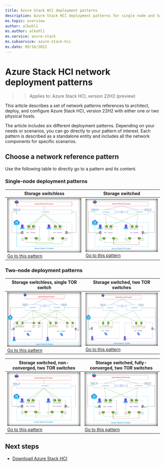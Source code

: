 ```yaml
---
title: Azure Stack HCI deployment patterns
description: Azure Stack HCI deployment patterns for single node and two node clusters
ms.topic: overview
author: alkohli
ms.author: alkohli
ms.service: azure-stack
ms.subservice: azure-stack-hci
ms.date: 09/16/2022
---
```


# Azure Stack HCI network deployment patterns

> > Applies to: Azure Stack HCI, version 22H2 (preview)

This article describes a set of network patterns references to architect, deploy, and configure Azure Stack HCI, version 22H2 with either one or two physical hosts.

The article includes six different deployment patterns. Depending on your needs or scenarios, you can go directly to your pattern of interest. Each pattern is described as a standalone entity and includes all the network components for specific scenarios.

## Choose a network reference pattern

Use the following table to directly go to a pattern and its content.

### Single-node deployment patterns

|Storage switchless |Storage switched|
|---------|---------|
|![Storage switchless - need to replace](media/plan-deployment/storage-switchless-one-tor-switch.png)<br>[Go to this pattern](single-node-switchless.md)     | ![Storage switched - need to replace](media/plan-deployment/storage-switchless-two-tor-switch.png)<br>[Go to this pattern](single-node-switched.md)         |

### Two-node deployment patterns

|Storage switchless, single TOR switch |Storage switched, two TOR switches  |
|---------|---------|
|![Storage switchless with single TOR switch](media/plan-deployment/storage-switched-non-converged-two-tor-switch.png)<br>[Go to this pattern](two-node-switchless-single-switch.md)      | ![Storage switchless with two TOR switches](media/plan-deployment/storage-switched-fully-converged-two-tor-switch.png)<br>[Go to this pattern](two-node-switchless-two-switches.md)        |

|Storage switched, non-converged, two TOR switches    | Storage switched, fully-converged, two TOR switches        |
|---------|---------|
|![Storage switched, non converged, two TOR switches ](media/plan-deployment/storage-switchless-one-tor-switch.png)<br>[Go to this pattern](two-node-switched-non-converged.md)        | ![Storage switched, fully converged, two TOR switches ](media/plan-deployment/storage-switchless-two-tor-switch.png)<br>[Go to this pattern](two-node-switched-converged.md)         |

## Next steps

- [Download Azure Stack HCI](https://azure.microsoft.com/products/azure-stack/hci/hci-download/)